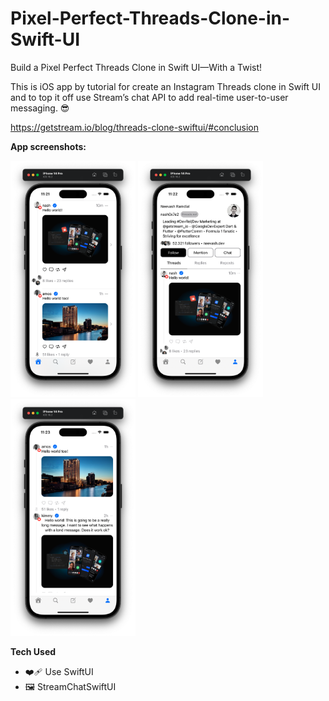 # Pixel-Perfect-Threads-Clone-in-Swift-UI
Build a Pixel Perfect Threads Clone in Swift UI—With a Twist!

This is iOS app by tutorial for create an Instagram Threads clone in Swift UI and to top it off use Stream’s chat API to add real-time user-to-user messaging. 😎

https://getstream.io/blog/threads-clone-swiftui/#conclusion

**App screenshots:**

<p align="left">
<img src="https://github.com/Andruxa7/Pixel-Perfect-Threads-Clone-in-Swift-UI/blob/main/1.png" width="200"/>
<img src="https://github.com/Andruxa7/Pixel-Perfect-Threads-Clone-in-Swift-UI/blob/main/2.png" width="200">
<img src="https://github.com/Andruxa7/Pixel-Perfect-Threads-Clone-in-Swift-UI/blob/main/3.png" width="200"/>
</p>

**Tech Used**
- ❤️‍🩹 Use SwiftUI
- 🖼 StreamChatSwiftUI

